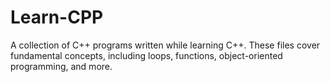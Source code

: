 # Learn-CPP
A collection of C++ programs written while learning C++. These files cover fundamental concepts, including loops, functions, object-oriented programming, and more.
